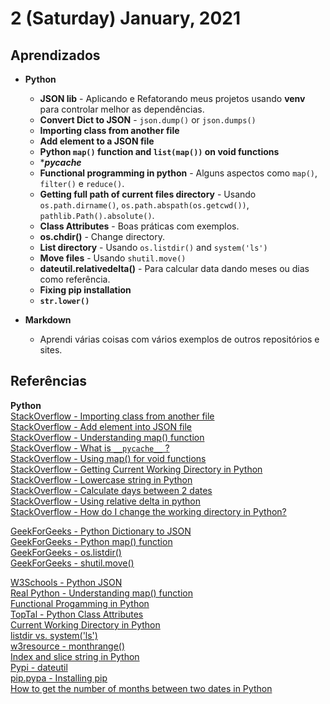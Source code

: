# 2 (Saturday) January, 2021

## Aprendizados

- **Python**
  - **JSON lib** - Aplicando e Refatorando meus projetos usando **venv** para controlar melhor as dependências.  
  - **Convert Dict to JSON** - `json.dump()` or `json.dumps()`  
  - **Importing class from another file**  
  - **Add element to a JSON file**  
  - **Python `map()` function and `list(map())` on void functions**  
  - **__pycache__*  
  - **Functional programming in python** - Alguns aspectos como `map()`, `filter()` e `reduce()`.  
  - **Getting full path of current files directory** - Usando `os.path.dirname()`, `os.path.abspath(os.getcwd())`, `pathlib.Path().absolute()`.  
  - **Class Attributes** - Boas práticas com exemplos.  
  - **os.chdir()** - Change directory.  
  - **List directory** - Usando `os.listdir()` and `system('ls')`  
  - **Move files** - Usando `shutil.move()`  
  - **dateutil.relativedelta()** - Para calcular data dando meses ou dias como referência.  
  - **Fixing pip installation**  
  - **`str.lower()`**
  
- **Markdown**
  - Aprendi várias coisas com vários exemplos de outros repositórios e sites.  

## Referências

**Python**  
[StackOverflow - Importing class from another file](https://stackoverflow.com/questions/41276067/importing-class-from-another-file)  
[StackOverflow - Add element into JSON file](https://stackoverflow.com/questions/22296496/add-element-to-a-json-file)  
[StackOverflow - Understanding map() function](https://stackoverflow.com/questions/10973766/understanding-the-map-function)  
[StackOverflow - What is `__pycache__` ?](https://stackoverflow.com/questions/16869024/what-is-pycache)  
[StackOverflow - Using map() for void functions](https://stackoverflow.com/questions/47722712/use-map-for-functions-that-does-not-return-a-value)  
[StackOverflow - Getting Current Working Directory in Python](https://stackoverflow.com/questions/3430372/how-do-i-get-the-full-path-of-the-current-files-directory)  
[StackOverflow - Lowercase string in Python](https://stackoverflow.com/questions/6797984/how-do-i-lowercase-a-string-in-python)  
[StackOverflow - Calculate days between 2 dates](https://stackoverflow.com/questions/7045920/how-to-calculate-the-number-of-days-in-the-years-between-2-dates-in-python)  
[StackOverflow - Using relative delta in python](https://stackoverflow.com/questions/546321/how-do-i-calculate-the-date-six-months-from-the-current-date-using-the-datetime)  
[StackOverflow - How do I change the working directory in Python?](https://stackoverflow.com/questions/431684/how-do-i-change-the-working-directory-in-python/13197763#13197763)  

[GeekForGeeks - Python Dictionary to JSON](https://www.geeksforgeeks.org/how-to-convert-python-dictionary-to-json/)  
[GeekForGeeks - Python map() function](https://www.geeksforgeeks.org/python-map-function/)  
[GeekForGeeks - os.listdir()](https://www.geeksforgeeks.org/python-os-listdir-method/)  
[GeekForGeeks - shutil.move()](https://www.geeksforgeeks.org/python-shutil-move-method/#:~:text=move()%20method%20Recursively%20moves,be%20overwritten%20depending%20on%20os.)  

[W3Schools - Python JSON](https://www.w3schools.com/python/python_json.asp)  
[Real Python - Understanding map() function](https://realpython.com/python-map-function/#understanding-map)  
[Functional Progamming in Python](https://stackabuse.com/functional-programming-in-python/#:~:text=Functional%20Programming%20is%20a%20programming,processing%20data%20throughout%20its%20execution.&text=Python%20allows%20us%20to%20code,the%20map%20and%20filter%20functions.)  
[TopTal - Python Class Attributes](https://www.toptal.com/python/python-class-attributes-an-overly-thorough-guide)  
[Current Working Directory in Python](https://linuxize.com/post/python-get-change-current-working-directory/#:~:text=To%20find%20the%20current%20working,chdir(path)%20.)  
[listdir vs. system('ls')](https://www.freecodecamp.org/news/python-list-files-in-a-directory-guide-listdir-vs-system-ls-explained-with-examples/#:~:text=Purpose%3A%20listdir%20returns%20the%20list,that%20you%20are%20working%20with.)  
[w3resource - monthrange()](https://www.w3resource.com/python/module/calendar/monthrange.php)  
[Index and slice string in Python](https://www.digitalocean.com/community/tutorials/how-to-index-and-slice-strings-in-python-3)  
[Pypi - dateutil](https://pypi.org/project/python-dateutil/)  
[pip.pypa - Installing pip](https://pip.pypa.io/en/stable/installing/#installing-with-get-pip-py)  
[How to get the number of months between two dates in Python](https://www.kite.com/python/answers/how-to-get-the-number-of-months-between-two-dates-in-python#:~:text=Subtract%20the%20datetime.,get%20the%20difference%20in%20months.)  
